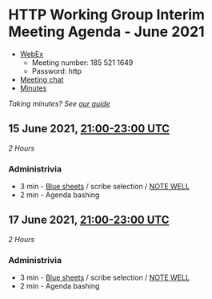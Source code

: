 # HTTP Working Group Interim Meeting Agenda - June 2021

* [WebEx](https://ietf.webex.com/ietf/j.php?MTID=m40f3202010618264e22549cab0363401)
  - Meeting number: 185 521 1649
  - Password: http
* [Meeting chat](xmpp:httpbis@jabber.ietf.org?join)
* [Minutes](https://codimd.ietf.org/notes-httpbis-21-06)

*Taking minutes? See [our guide](https://github.com/httpwg/wiki/wiki/TakingMinutes)*

## 15 June 2021, [21:00-23:00 UTC](https://www.timeanddate.com/worldclock/fixedtime.html?msg=HTTPbis+Interim+Meeting+Session+I%2C+June+2021&iso=20210615T21&p1=1440&ah=2)

_2 Hours_

### Administrivia

*  3 min - [Blue sheets](https://codimd.ietf.org/bluesheet-httpbis-21-06) / scribe selection / [NOTE WELL](https://www.ietf.org/about/note-well/)
*  2 min - Agenda bashing




## 17 June 2021, [21:00-23:00 UTC](https://www.timeanddate.com/worldclock/fixedtime.html?msg=HTTPbis+Interim+Meeting+Session+II%2C+June+2021&iso=20210617T21&p1=1440&ah=2)

_2 Hours_

### Administrivia

*  3 min - [Blue sheets](https://codimd.ietf.org/bluesheet-httpbis-21-06) / scribe selection / [NOTE WELL](https://www.ietf.org/about/note-well/)
*  2 min - Agenda bashing


